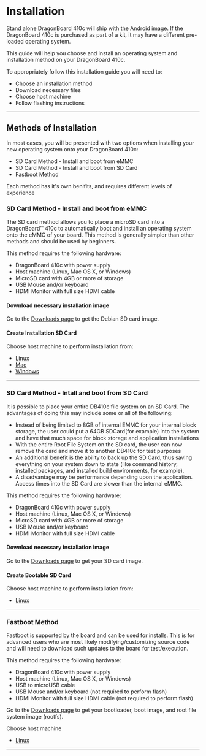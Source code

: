 # Installation

Stand alone DragonBoard 410c will ship with the Android image. If the DragonBoard 410c is purchased as part of a kit, it may have a different pre-loaded operating system.

This guide will help you choose and install an operating system and installation method on your DragonBoard 410c.

To appropriately follow this installation guide you will need to:

- Choose an installation method
- Download necessary files
- Choose host machine
- Follow flashing instructions

***

## Methods of Installation

In most cases, you will be presented with two options when installing your new operating system onto your DragonBoard 410c:

- SD Card Method - Install and boot from eMMC
- SD Card Method - Install and boot from SD Card
- Fastboot Method

Each method has it's own benifits, and requires different levels of experience

### SD Card Method - Install and boot from eMMC

The SD card method allows you to place a microSD card into a DragonBoard™ 410c to automatically boot and install an operating system onto the eMMC of your board. This method is generally simpler than other methods and should be used by beginners.

This method requires the following hardware:

- DragonBoard 410c with power supply
- Host machine (Linux, Mac OS X, or Windows)
- MicroSD card with 4GB or more of storage
- USB Mouse and/or keyboard
- HDMI Monitor with full size HDMI cable

#### Download necessary installation image
Go to the [Downloads page](../Downloads/README.md) to get the Debian SD card image.

#### Create Installation SD Card
Choose host machine to perform installation from:

- [Linux](LinuxSD.md)
- [Mac](MacSD.md)
- [Windows](WindowsSD.md)

***

### SD Card Method - Intall and boot from SD Card
It is possible to place your entire DB410c file system on an SD Card.  The advantages of doing this may include some or all of the following:

- Instead of being limited to 8GB of internal EMMC for your internal block storage, the user could put a 64GB SDCard(for example) into the system and have that much space for block storage and application installations
- With the entire Root File System on the SD card, the user can now remove the card and move it to another DB410c for test purposes
- An additional benefit is the ability to back up the SD Card, thus saving everything on your system down to state (like command history, installed packages, and installed build environments, for example).
- A disadvantage may be performance depending upon the application. Access times into the SD Card are slower than the internal eMMC.

This method requires the following hardware:

- DragonBoard 410c with power supply
- Host machine (Linux, Mac OS X, or Windows)
- MicroSD card with 4GB or more of storage
- USB Mouse and/or keyboard
- HDMI Monitor with full size HDMI cable

#### Download necessary installation image
Go to the [Downloads page](../Downloads/README.md) to get your SD card image.

#### Create Bootable SD Card
Choose host machine to perform installation from:

- [Linux](LinuxSDBoot.md)
***

### Fastboot Method

Fastboot is supported by the board and can be used for installs. This is for advanced users who are most likely modifying/customizing source code and will need to download such updates to the board for test/execution.

This method requires the following hardware:

- DragonBoard 410c with power supply
- Host machine (Linux, Mac OS X, or Windows)
- USB to microUSB cable
- USB Mouse and/or keyboard (not required to perform flash)
- HDMI Monitor with full size HDMI cable (not required to perform flash)

Go to the [Downloads page](../Downloads/README.md) to get your bootloader, boot image, and root file system image (rootfs).

Choose host machine

- [Linux](LinuxFastboot.md)

***

